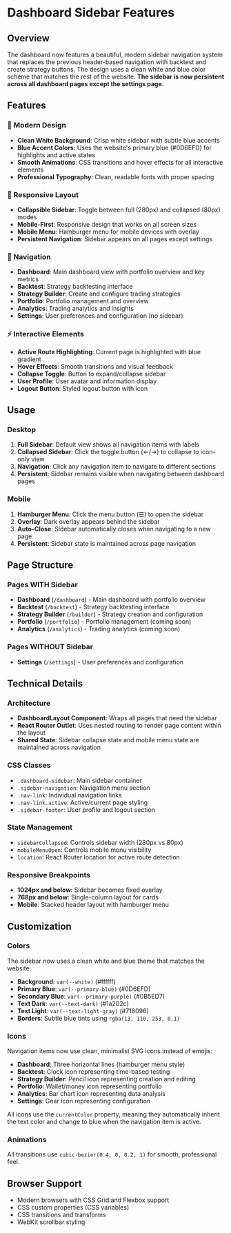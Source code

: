 # Dashboard Sidebar Features

## Overview

The dashboard now features a beautiful, modern sidebar navigation system that replaces the previous header-based navigation with backtest and create strategy buttons. The design uses a clean white and blue color scheme that matches the rest of the website. **The sidebar is now persistent across all dashboard pages except the settings page.**

## Features

### 🎨 Modern Design

- **Clean White Background**: Crisp white sidebar with subtle blue accents
- **Blue Accent Colors**: Uses the website's primary blue (#0D6EFD) for highlights and active states
- **Smooth Animations**: CSS transitions and hover effects for all interactive elements
- **Professional Typography**: Clean, readable fonts with proper spacing

### 📱 Responsive Layout

- **Collapsible Sidebar**: Toggle between full (280px) and collapsed (80px) modes
- **Mobile-First**: Responsive design that works on all screen sizes
- **Mobile Menu**: Hamburger menu for mobile devices with overlay
- **Persistent Navigation**: Sidebar appears on all pages except settings

### 🧭 Navigation

- **Dashboard**: Main dashboard view with portfolio overview and key metrics
- **Backtest**: Strategy backtesting interface
- **Strategy Builder**: Create and configure trading strategies
- **Portfolio**: Portfolio management and overview
- **Analytics**: Trading analytics and insights
- **Settings**: User preferences and configuration (no sidebar)

### ⚡ Interactive Elements

- **Active Route Highlighting**: Current page is highlighted with blue gradient
- **Hover Effects**: Smooth transitions and visual feedback
- **Collapse Toggle**: Button to expand/collapse sidebar
- **User Profile**: User avatar and information display
- **Logout Button**: Styled logout button with icon

## Usage

### Desktop

1. **Full Sidebar**: Default view shows all navigation items with labels
2. **Collapsed Sidebar**: Click the toggle button (←/→) to collapse to icon-only view
3. **Navigation**: Click any navigation item to navigate to different sections
4. **Persistent**: Sidebar remains visible when navigating between dashboard pages

### Mobile

1. **Hamburger Menu**: Click the menu button (☰) to open the sidebar
2. **Overlay**: Dark overlay appears behind the sidebar
3. **Auto-Close**: Sidebar automatically closes when navigating to a new page
4. **Persistent**: Sidebar state is maintained across page navigation

## Page Structure

### Pages WITH Sidebar

- **Dashboard** (`/dashboard`) - Main dashboard with portfolio overview
- **Backtest** (`/backtest`) - Strategy backtesting interface
- **Strategy Builder** (`/builder`) - Strategy creation and configuration
- **Portfolio** (`/portfolio`) - Portfolio management (coming soon)
- **Analytics** (`/analytics`) - Trading analytics (coming soon)

### Pages WITHOUT Sidebar

- **Settings** (`/settings`) - User preferences and configuration

## Technical Details

### Architecture

- **DashboardLayout Component**: Wraps all pages that need the sidebar
- **React Router Outlet**: Uses nested routing to render page content within the layout
- **Shared State**: Sidebar collapse state and mobile menu state are maintained across navigation

### CSS Classes

- `.dashboard-sidebar`: Main sidebar container
- `.sidebar-navigation`: Navigation menu section
- `.nav-link`: Individual navigation links
- `.nav-link.active`: Active/current page styling
- `.sidebar-footer`: User profile and logout section

### State Management

- `sidebarCollapsed`: Controls sidebar width (280px vs 80px)
- `mobileMenuOpen`: Controls mobile menu visibility
- `location`: React Router location for active route detection

### Responsive Breakpoints

- **1024px and below**: Sidebar becomes fixed overlay
- **768px and below**: Single-column layout for cards
- **Mobile**: Stacked header layout with hamburger menu

## Customization

### Colors

The sidebar now uses a clean white and blue theme that matches the website:

- **Background**: `var(--white)` (#ffffff)
- **Primary Blue**: `var(--primary-blue)` (#0D6EFD)
- **Secondary Blue**: `var(--primary-purple)` (#0B5ED7)
- **Text Dark**: `var(--text-dark)` (#1a202c)
- **Text Light**: `var(--text-light-gray)` (#718096)
- **Borders**: Subtle blue tints using `rgba(13, 110, 253, 0.1)`

### Icons

Navigation items now use clean, minimalist SVG icons instead of emojis:

- **Dashboard**: Three horizontal lines (hamburger menu style)
- **Backtest**: Clock icon representing time-based testing
- **Strategy Builder**: Pencil icon representing creation and editing
- **Portfolio**: Wallet/money icon representing portfolio
- **Analytics**: Bar chart icon representing data analysis
- **Settings**: Gear icon representing configuration

All icons use the `currentColor` property, meaning they automatically inherit the text color and change to blue when the navigation item is active.

### Animations

All transitions use `cubic-bezier(0.4, 0, 0.2, 1)` for smooth, professional feel.

## Browser Support

- Modern browsers with CSS Grid and Flexbox support
- CSS custom properties (CSS variables)
- CSS transitions and transforms
- WebKit scrollbar styling
